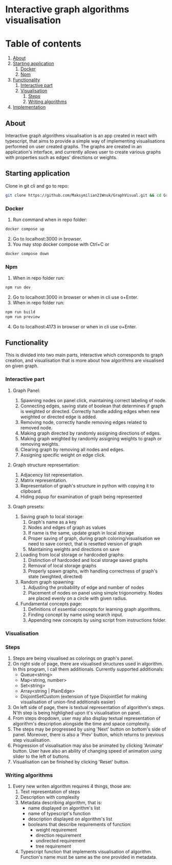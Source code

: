 # Interactive graph algorithms visualisation


# Table of contents
1. [About](#about)
2. [Starting application](#starting-application)
    1. [Docker](#docker)
    2. [Npm](#npm)
3. [Functionality](#functionality)
    1. [Interactive part](#interactive-part)
    2. [Visualisation](#visualisation)
        1. [Steps](#steps)
        2. [Writing algorithms](#writing-algorithms)
4. [Implementation](#implementation)

## About <a name="about"></a>
Interactive graph algorithms visualisation is an app created in 
react with typescript, that aims to provide a simple way of implementing visualisations performed on user created graphs. The graphs are created in an application's interface, and currently allows user to create various graphs with properties such as edges' directions or weights.


## Starting application <a name="starting-application"></a>

Clone in git cli and go to repo:
```bash
git clone https://github.com/Maksymilian21Wnuk/GraphVisual.git && cd GraphVisual
```
### Docker <a name="docker"></a>
1. Run command when in repo folder:
```bash
docker compose up
```
2. Go to localhost:3000 in browser.
3. You may stop docker compose with Ctrl+C
or
```bash
docker compose down
```
### Npm <a name="npm"></a>
1. When in repo folder run:
```bash
npm run dev
```
2. Go to localhost:3000 in browser or when in cli
use o+Enter.
3. When in repo folder run:
```bash
npm run build
npm run preview
```
4. Go to localhost:4173 in browser or when in cli
use o+Enter.

## Functionality <a name="functionality"></a>

This is divided into two main parts,
interactive which corresponds to graph creation, and visualisation that is more about how algorithms are visualised on given graph.

### Interactive part <a name="interactive-part"></a>

1. Graph Panel:
    1. Spawning nodes on panel click, maintaining correct labeling of node.
    2. Connecting edges, saving state of boolean that determines if graph is weighted or directed. Correctly handle adding edges when new weighted or directed edge is added.
    3. Removing node, correctly handle removing edges related to removed node.
    4. Making graph directed by randomly assigning directions of edges.
    5. Making graph weighted by randomly assigning
    weights to graph or removing weights.
    6. Clearing graph by removing all nodes and edges.
    7. Assigning specific weight on edge click.

2. Graph structure representation:
    1. Adjacency list representation.
    2. Matrix representation.
    3. Representation of graph's structure in python with copying it to clipboard.
    4. Hiding popup for examination of graph being represented

3. Graph presets:
    1. Saving graph to local storage:
        1. Graph's name as a key
        2. Nodes and edges of graph as values
        3. If name is the same, update graph in local storage
        4. Proper saving of graph, during graph coloring/visualisation we need to save correct, that is resetted version of graph
        5. Maintaining weights and directions on save
    2. Loading from local storage or hardcoded graphs:
        1. Distinction of hardcoded and local storage saved graphs
        2. Removal of local storage graphs
        3. Properly spawn graphs, with handling correctness of graph's state (weighted, directed)
    3. Random graph spawning:
        1. Adjusting the probability of edge and number of nodes
        2. Placement of nodes on panel using simple trigonometry. Nodes are placed evenly on a circle with given radius.
    4. Fundamental concepts page:
        1. Definitions of essential concepts for learning graph algorithms.
        2. Finding concept by name using search input.
        3. Appending new concepts by using script from instructions folder.

### Visualisation <a name="visualisation"></a>

### Steps <a name="steps"></a>
1. Steps are being visualised as colorings on graph's panel.
2. On right side of page, there are visualised structures used in algorithm. In this program, I call them additionals. Currently supported additionals: 
    - Queue\<string\> 
    - Map\<string, number\>
    - Set\<string\>
    - Array\<string | PlainEdge\>
    - DisjointSetCustom (extension of type DisjointSet for making visualisation of union-find additionals easier)
3. On left side of page, there is textual representation of algorithm's steps. N'th step is being highlighed upon it's visualisation on panel.
4. From steps dropdown, user may also display textual representation of algorithm's description alongside the time and space complexity.
5. The steps may be progressed by using 'Next' button on bottom's side of panel. Moreover, there is also a 'Prev' button, which returns to previous step visualisation.
6. Progression of visualisation may also be animated by clicking 'Animate' button. User have also an ability of changing speed of animation using slider to the left of buttons.
7. Visualisation can be finished by clicking 'Reset' button.

### Writing algorithms <a name="writing algorithms"></a>
1. Every new writen algorithm requires 4 things, those are:
    1. Text representation of steps
    2. Description with complexity
    3. Metadata describing algorithm, that is:
        - name displayed on algorithm's list
        - name of typescript's function
        - description displayed on algorithm's list
        - booleans that describe requirements of function:
            - weight requirement
            - direction requirement
            - undirected requirement
            - tree requirement
    4. Typescript function that implements visualisation of algorithm. Function's name must be same as the one provided in metadata.